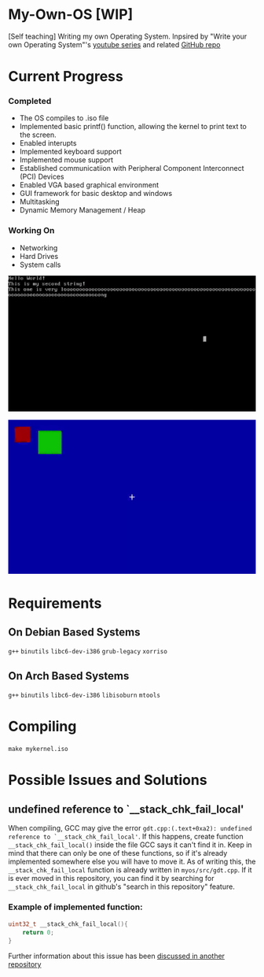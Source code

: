# My-Own-OS [WIP]

[Self teaching] Writing my own Operating System. Inpsired by "Write your own Operating System"'s [youtube series](https://www.youtube.com/watch?v=1rnA6wpF0o4&list=PLHh55M_Kq4OApWScZyPl5HhgsTJS9MZ6M) and related [GitHub repo](https://github.com/AlgorithMan-de/wyoos)

# Current Progress

### Completed

- The OS compiles to .iso file
- Implemented basic printf() function, allowing the kernel to print text to the screen. 
- Enabled interupts
- Implemented keyboard support
- Implemented mouse support
- Established communicatiion with Peripheral Component Interconnect (PCI) Devices
- Enabled VGA based graphical environment
- GUI framework for basic desktop and windows
- Multitasking
- Dynamic Memory Management / Heap

### Working On

- Networking
- Hard Drives
- System calls

![](./Assets/demo.gif)

![](./Assets/demo2.gif)

# Requirements 

## On Debian Based Systems

``g++``
``binutils``
``libc6-dev-i386``
``grub-legacy``
``xorriso``

## On Arch Based Systems

``g++``
``binutils``
``libc6-dev-i386``
``libisoburn``
``mtools``

# Compiling

``make mykernel.iso``

# Possible Issues and Solutions

## undefined reference to `__stack_chk_fail_local'
When compiling, GCC may give the error ``gdt.cpp:(.text+0xa2): undefined reference to `__stack_chk_fail_local'``. If this happens, create function ``__stack_chk_fail_local()`` inside the file GCC says it can't find it in. Keep in mind that there can only be one of these functions, so if it's already implemented somewhere else you will have to move it. As of writing this, the ``__stack_chk_fail_local`` function is already written in ``myos/src/gdt.cpp``. If it is ever moved in this repository, you can find it by searching for ``__stack_chk_fail_local`` in github's "search in this repository" feature.

### Example of implemented function:

```C++
uint32_t __stack_chk_fail_local(){
    return 0;
}
```

Further information about this issue has been [discussed in another repository](https://github.com/AlgorithMan-de/wyoos/issues/15)

